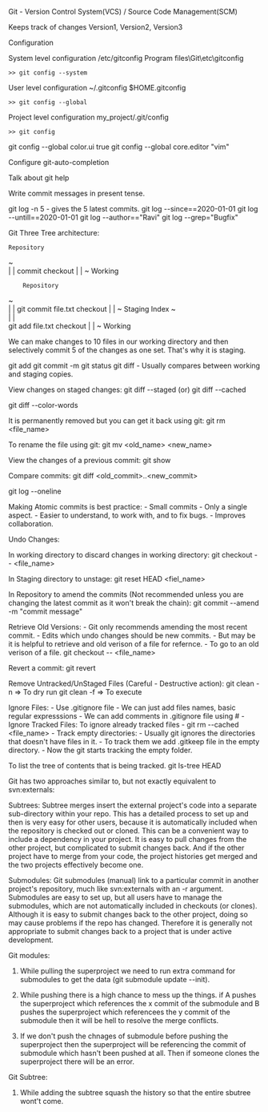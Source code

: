 Git - Version Control System(VCS) / Source Code Management(SCM)

Keeps track of changes
	Version1, Version2, Version3

Configuration

System level configuration
	/etc/gitconfig
	Program files\Git\etc\gitconfig

	>> git config --system

User level configuration
	~/.gitconfig
	$HOME\.gitconfig

	>> git config --global

Project level configuration
	my_project/.git/config

	>> git config

git config --global color.ui true
git config --global core.editor "vim"

Configure git-auto-completion

Talk about git help

Write commit messages in present tense.

git log -n 5 - gives the 5 latest commits.
git log --since==2020-01-01
git log --untill==2020-01-01
git log --author=="Ravi"
git log --grep="Bugfix"

Git Three Tree architecture:

	Repository
~	
|				|
commit  	checkout
|				|
				~
	Working


		Repository
~	
|							|
git commit file.txt  	checkout
|							|
							~
		Staging Index
~	
|						|	
git add file.txt  	checkout
|						|
						~
		Working

We can make changes to 10 files in our working directory and then selectively commit 5 of the changes as one set. That's why it is staging.



git add
git commit -m
git status
git diff - Usually compares between working and staging copies.

View changes on staged changes: 
git diff --staged (or) git diff --cached

git diff --color-words

It is permanently removed but you can get it back using git:
git rm <file_name>

To rename the file using git:
git mv <old_name> <new_name>

View the changes of a previous commit:
git show <SHA value of commit>

Compare commits:
git diff <old_commit>..<new_commit>

git log --oneline
 
Making Atomic commits is best practice:
	- Small commits
	- Only a single aspect.
	- Easier to understand, to work with, and to fix bugs.
	- Improves collaboration.


Undo Changes:

In working directory to discard changes in working directory:
git checkout -- <file_name> 

In Staging directory to unstage: 
git reset HEAD <fiel_name> 

In Repository to amend the commits (Not recommended unless you are changing the latest commit as it won't break the chain):
git commit --amend -m "commit message"

Retrieve Old Versions:
	- Git only recommends amending the most recent commit.
	- Edits which undo changes should be new commits.
	- But may be it is helpful to retrieve and old verison of a file for refernce.
	- To go to an old verison of a file.
	git checkout <old commit SHA> -- <file_name>

Revert a commit:
git revert <Old commit SHA>

Remove Untracked/UnStaged Files (Careful - Destructive action):
git clean -n => To dry run
git clean -f => To execute

Ignore Files:
	- Use .gitignore file
	- We can just add files names, basic regular expresssions
	- We can add comments in .gitignore file using #
	- Ignore Tracked Files: To ignore already tracked files
		- git rm --cached <file_name>
	- Track empty directories:
		- Usually git ignores the directories that doesn't have files in it.
		- To track them we add .gitkeep file in the empty directory.
		- Now the git starts tracking the empty folder.


To list the tree of contents that is being tracked. 
git ls-tree HEAD






Git has two approaches similar to, but not exactly equivalent to svn:externals:

Subtrees:
Subtree merges insert the external project's code into a separate sub-directory within your repo. This has a detailed process to set up and then is very easy for other users, because it is automatically included when the repository is checked out or cloned. This can be a convenient way to include a dependency in your project.
It is easy to pull changes from the other project, but complicated to submit changes back. And if the other project have to merge from your code, the project histories get merged and the two projects effectively become one.

Submodules:
Git submodules (manual) link to a particular commit in another project's repository, much like svn:externals with an -r argument. Submodules are easy to set up, but all users have to manage the submodules, which are not automatically included in checkouts (or clones).
Although it is easy to submit changes back to the other project, doing so may cause problems if the repo has changed. Therefore it is generally not appropriate to submit changes back to a project that is under active development.



Git modules:

1) While pulling the superproject we need to run extra command for submodules to get the data (git submodule update --init).

2) While pushing there is a high chance to mess up the things. if A pushes the superproject which references the x commit of the submodule and B pushes the superproject which referencees the y commit of the submodule then it will be hell to resolve the merge conflicts.

3) If we don't push the chnages of submodule before pushing the superproject then the superproject will be referencing the commit of submodule which hasn't been pushed at all. Then if someone clones the superproject there will be an error.

Git Subtree:

1) While adding the subtree squash the history so that the entire sbutree wont't come.